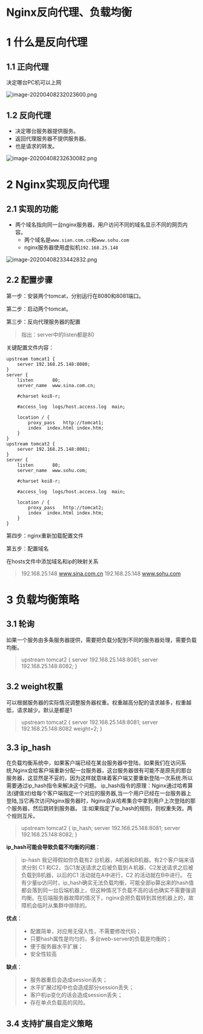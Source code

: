 # Nginx反向代理、负载均衡

# 1 什么是反向代理


## 1.1 正向代理


决定哪台PC机可以上网


![image-20200408232023600.png](https://zhishan-zh.github.io/media/1586360562239-0bb2e2bb-d4d5-4618-8bc9-5938e7cd44b9.png)

## 1.2 反向代理


- 决定哪台服务器提供服务。
- 返回代理服务器不提供服务器。
- 也是请求的转发。

![image-20200408232630082.png](https://zhishan-zh.github.io/media/1586360571263-11359499-3087-40c2-b639-39bb05c71e53.png)


# 2 Nginx实现反向代理


## 2.1 实现的功能


- 两个域名指向同一台nginx服务器，用户访问不同的域名显示不同的网页内容。
  - 两个域名是`www.sian.com.cn`和`www.sohu.com`
  - nginx服务器使用虚拟机`192.168.25.148`

![image-20200408233442832.png](https://zhishan-zh.github.io/media/1586360614807-9830983a-0075-4aac-85a3-1d365176d405.png)


## 2.2 配置步骤


第一步：安装两个tomcat，分别运行在8080和8081端口。


第二步：启动两个tomcat。


第三步：反向代理服务器的配置


> 指出：server中的listen都是80

关键配置文件内容：


```
upstream tomcat1 {
	server 192.168.25.148:8080;
}
server {
    listen       80;
    server_name  www.sina.com.cn;

    #charset koi8-r;

    #access_log  logs/host.access.log  main;

    location / {
        proxy_pass   http://tomcat1;
        index  index.html index.htm;
    }
}
upstream tomcat2 {
	server 192.168.25.148:8081;
}
server {
    listen       80;
    server_name  www.sohu.com;

    #charset koi8-r;

    #access_log  logs/host.access.log  main;

    location / {
        proxy_pass   http://tomcat2;
        index  index.html index.htm;
    }
}
```


第四步：nginx重新加载配置文件


第五步：配置域名


在hosts文件中添加域名和ip的映射关系


> 192.168.25.148 www.sina.com.cn
> 192.168.25.148 www.sohu.com



# 3 负载均衡策略
## 3.1 轮询
如果一个服务由多条服务器提供，需要把负载分配到不同的服务器处理，需要负载均衡。

> upstream	tomcat2 {
	server	192.168.25.148:8081;
> 	server	192.168.25.148:8082;
}

## 3.2 weight权重
可以根据服务器的实际情况调整服务器权重。权重越高分配的请求越多，权重越低，请求越少。默认是都是1
> upstream	tomcat2 {
	server	192.168.25.148:8081;
> 	server	192.168.25.148:8082 weight=2;
}

## 3.3 ip_hash
在负载均衡系统中，如果客户端已经在某台服务器中登陆，如果我们在访问系统,Nginx会给客户端重新分配一台服务器，这台服务器很有可能不是原先的那台服务器，这显然是不妥的，因为这样就意味着客户端又要重新登陆一次系统.所以需要通过ip_hash指令来解决这个问题。
ip_hash指令的原理：Nginx通过哈希算法(键值对)给每个客户端指定一个对应的服务器,当一个用户已经在一台服务器上登陆,当它再次访问Nginx服务器时，Nginx会从哈希集合中拿到用户上次登陆的那个服务器，然后跳转到服务器。
注:如果指定了ip_hash的规则，则权重失效。两个规则互斥。

> upstream	tomcat2 {
	ip_hash;
> 	server	192.168.25.148:8081;
> 	server	192.168.25.148:8082;
}

**ip_hash可能会导致负载不均衡的问题**：
> ip-hash 我记得假如你负载有2 台机器，A机器和B机器。有2个客户端来请求分别 C1 和C2，当C1发送请求之后被负载到Ａ机器，C2发送请求之后被负载到B机器，以后的C1 活动就在A中进行，C2 的活动就在B中进行。
> 在有少量ip访问时，ip_hash确实无法负载均衡，可能全部ip算出来的hash值都会落到同一台后端机器上，但这种情况下负载不高的话也确实不需要强调均衡。在后端服务器故障的情况下，nginx会把负载转到其他机器上的，故障机会临时从集群中排除的。

**优点**：

> -  配置简单，对应用无侵入性，不需要修改代码；
> -  只要hash属性是均匀的，多台web-server的负载是均衡的；
> -  便于服务器水平扩展；
> -  安全性较高


**缺点**：
> - 服务器重启会造成session丢失；
> - 水平扩展过程中也会造成部分session丢失；
> - 客户机ip变化的话会造成session丢失；
> - 存在单点负载高的风险。


## 3.4 支持扩展自定义策略


